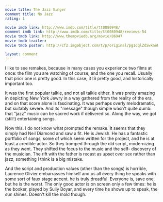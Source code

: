 ```yaml
---
movie title: The Jazz Singer
comment title: No Jazz
rating: 1

movie imdb link: http://www.imdb.com/title/tt0080948/
comment imdb link: http://www.imdb.com/title/tt0080948/reviews-54
movie tmdb link: http://www.themoviedb.org/movie/86947
movie tmdb trailer: 
movie tmdb poster: http://cf2.imgobject.com/t/p/original/pg1cqlZd5wkaoHkcIJUimq1yM93.jpg

layout: comment
---
```


I like to see remakes, because in many cases you experience two films at once: the film you are watching of course, and the one you recall. Usually that prior one is pretty good. In this case, it IS pretty good, and historically important too.

It was the first popular talkie, and not all talkie either. It was pretty amazing in depicting New York Jewry in a way gathered from the reality of the era, and on that score alone is fascinating. It was perhaps overly melodramatic, but suitably severe. And its "message" though simple wasn't quite dumb: that "jazz" music can be sacred work if delivered so. Along the way, we got (still!) entertaining songs. 

Now this. I do not know what prompted the remake. It seems that they simply had Neil Diamond and saw a fit. He is Jewish. He has a fantastic portfolio of songs, some of which seem written for the project, and he is at least a credible actor. So they tromped through the old script, modernizing as they went. They shifted the focus to the music and the self- discovery of the musician. The rift with the father is recast as upset over sex rather than jazz, something I think is a big mistake.

And the script and production values (other than the songs) is horrible, Laurence Olivier embarrasses himself and us all every thing he speaks with some sort of faux stage accent. he is truly dreadful. Everyone is, save one, but he is the worst. The only good actor is on screen only a few times: he is the booker, played by Sully Boyar, and every time he shows up to speak, the sun shines. Doesn't kill the mold though.